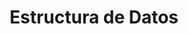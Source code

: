 ---
layout: default
title: Estructura de Datos
has_children: true
parent: Data Science
grand_parent: Taxonomía
---